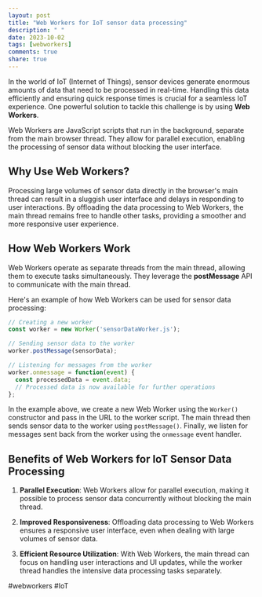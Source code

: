 ```yaml
---
layout: post
title: "Web Workers for IoT sensor data processing"
description: " "
date: 2023-10-02
tags: [webworkers]
comments: true
share: true
---
```


In the world of IoT (Internet of Things), sensor devices generate enormous amounts of data that need to be processed in real-time. Handling this data efficiently and ensuring quick response times is crucial for a seamless IoT experience. One powerful solution to tackle this challenge is by using **Web Workers**.

Web Workers are JavaScript scripts that run in the background, separate from the main browser thread. They allow for parallel execution, enabling the processing of sensor data without blocking the user interface.

## Why Use Web Workers?

Processing large volumes of sensor data directly in the browser's main thread can result in a sluggish user interface and delays in responding to user interactions. By offloading the data processing to Web Workers, the main thread remains free to handle other tasks, providing a smoother and more responsive user experience.

## How Web Workers Work

Web Workers operate as separate threads from the main thread, allowing them to execute tasks simultaneously. They leverage the **postMessage** API to communicate with the main thread.

Here's an example of how Web Workers can be used for sensor data processing:

```javascript
// Creating a new worker
const worker = new Worker('sensorDataWorker.js');

// Sending sensor data to the worker
worker.postMessage(sensorData);

// Listening for messages from the worker
worker.onmessage = function(event) {
  const processedData = event.data;
  // Processed data is now available for further operations
};
```

In the example above, we create a new Web Worker using the `Worker()` constructor and pass in the URL to the worker script. The main thread then sends sensor data to the worker using `postMessage()`. Finally, we listen for messages sent back from the worker using the `onmessage` event handler.

## Benefits of Web Workers for IoT Sensor Data Processing

1. **Parallel Execution**: Web Workers allow for parallel execution, making it possible to process sensor data concurrently without blocking the main thread.

2. **Improved Responsiveness**: Offloading data processing to Web Workers ensures a responsive user interface, even when dealing with large volumes of sensor data.

3. **Efficient Resource Utilization**: With Web Workers, the main thread can focus on handling user interactions and UI updates, while the worker thread handles the intensive data processing tasks separately.

#webworkers #IoT